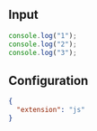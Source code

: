 
## Input
```javascript input
console.log("1");
console.log("2");
console.log("3");
```

## Configuration
```json configuration
{
  "extension": "js"
}
```
